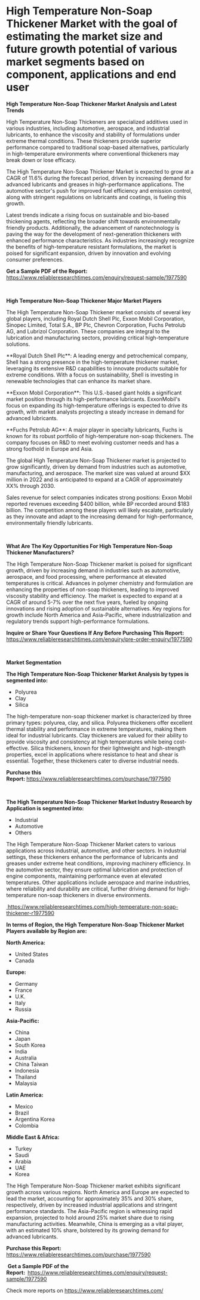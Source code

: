<p><h1>High Temperature Non-Soap Thickener Market with the goal of estimating the market size and future growth potential of various market segments based on component, applications and end user</h1></p><p><strong>High Temperature Non-Soap Thickener Market Analysis and Latest Trends</strong></p>
<p><p>High Temperature Non-Soap Thickeners are specialized additives used in various industries, including automotive, aerospace, and industrial lubricants, to enhance the viscosity and stability of formulations under extreme thermal conditions. These thickeners provide superior performance compared to traditional soap-based alternatives, particularly in high-temperature environments where conventional thickeners may break down or lose efficacy. </p><p>The High Temperature Non-Soap Thickener Market is expected to grow at a CAGR of 11.6% during the forecast period, driven by increasing demand for advanced lubricants and greases in high-performance applications. The automotive sector's push for improved fuel efficiency and emission control, along with stringent regulations on lubricants and coatings, is fueling this growth. </p><p>Latest trends indicate a rising focus on sustainable and bio-based thickening agents, reflecting the broader shift towards environmentally friendly products. Additionally, the advancement of nanotechnology is paving the way for the development of next-generation thickeners with enhanced performance characteristics. As industries increasingly recognize the benefits of high-temperature resistant formulations, the market is poised for significant expansion, driven by innovation and evolving consumer preferences.</p></p>
<p><strong>Get a Sample PDF of the Report:&nbsp;</strong> <a href="https://www.reliableresearchtimes.com/enquiry/request-sample/1977590?utm_campaign=2133&utm_medium=2&utm_source=Github&utm_content=ia&utm_term=04022025&utm_id=high-temperature-non-soap-thickener">https://www.reliableresearchtimes.com/enquiry/request-sample/1977590</a></p>
<p>&nbsp;</p>
<p><strong>High Temperature Non-Soap Thickener Major Market Players</strong></p>
<p><p>The High Temperature Non-Soap Thickener market consists of several key global players, including Royal Dutch Shell Plc, Exxon Mobil Corporation, Sinopec Limited, Total S.A., BP Plc, Chevron Corporation, Fuchs Petrolub AG, and Lubrizol Corporation. These companies are integral to the lubrication and manufacturing sectors, providing critical high-temperature solutions.</p><p>**Royal Dutch Shell Plc**: A leading energy and petrochemical company, Shell has a strong presence in the high-temperature thickener market, leveraging its extensive R&D capabilities to innovate products suitable for extreme conditions. With a focus on sustainability, Shell is investing in renewable technologies that can enhance its market share.</p><p>**Exxon Mobil Corporation**: This U.S.-based giant holds a significant market position through its high-performance lubricants. ExxonMobil's focus on expanding its high-temperature offerings is expected to drive its growth, with market analysts projecting a steady increase in demand for advanced lubricants.</p><p>**Fuchs Petrolub AG**: A major player in specialty lubricants, Fuchs is known for its robust portfolio of high-temperature non-soap thickeners. The company focuses on R&D to meet evolving customer needs and has a strong foothold in Europe and Asia.</p><p>The global High Temperature Non-Soap Thickener market is projected to grow significantly, driven by demand from industries such as automotive, manufacturing, and aerospace. The market size was valued at around $XX million in 2022 and is anticipated to expand at a CAGR of approximately XX% through 2030.</p><p>Sales revenue for select companies indicates strong positions: Exxon Mobil reported revenues exceeding $400 billion, while BP recorded around $183 billion. The competition among these players will likely escalate, particularly as they innovate and adapt to the increasing demand for high-performance, environmentally friendly lubricants.</p></p>
<p>&nbsp;</p>
<p><strong>What Are The Key Opportunities For High Temperature Non-Soap Thickener Manufacturers?</strong></p>
<p><p>The High Temperature Non-Soap Thickener market is poised for significant growth, driven by increasing demand in industries such as automotive, aerospace, and food processing, where performance at elevated temperatures is critical. Advances in polymer chemistry and formulation are enhancing the properties of non-soap thickeners, leading to improved viscosity stability and efficiency. The market is expected to expand at a CAGR of around 5-7% over the next five years, fueled by ongoing innovations and rising adoption of sustainable alternatives. Key regions for growth include North America and Asia-Pacific, where industrialization and regulatory trends support high-performance formulations.</p></p>
<p><strong>Inquire or Share Your Questions If Any Before Purchasing This Report:</strong> <a href="https://www.reliableresearchtimes.com/enquiry/pre-order-enquiry/1977590?utm_campaign=2133&utm_medium=2&utm_source=Github&utm_content=ia&utm_term=04022025&utm_id=high-temperature-non-soap-thickener">https://www.reliableresearchtimes.com/enquiry/pre-order-enquiry/1977590</a></p>
<p>&nbsp;</p>
<p><strong>Market Segmentation</strong></p>
<p><strong>The High Temperature Non-Soap Thickener Market Analysis by types is segmented into:</strong></p>
<p><ul><li>Polyurea</li><li>Clay</li><li>Silica</li></ul></p>
<p><p>The high-temperature non-soap thickener market is characterized by three primary types: polyurea, clay, and silica. Polyurea thickeners offer excellent thermal stability and performance in extreme temperatures, making them ideal for industrial lubricants. Clay thickeners are valued for their ability to provide viscosity and consistency at high temperatures while being cost-effective. Silica thickeners, known for their lightweight and high-strength properties, excel in applications where resistance to heat and shear is essential. Together, these thickeners cater to diverse industrial needs.</p></p>
<p><strong>Purchase this Report:&nbsp;</strong><a href="https://www.reliableresearchtimes.com/purchase/1977590?utm_campaign=2133&utm_medium=2&utm_source=Github&utm_content=ia&utm_term=04022025&utm_id=high-temperature-non-soap-thickener">https://www.reliableresearchtimes.com/purchase/1977590</a></p>
<p>&nbsp;</p>
<p><strong>The High Temperature Non-Soap Thickener Market Industry Research by Application is segmented into:</strong></p>
<p><ul><li>Industrial</li><li>Automotive</li><li>Others</li></ul></p>
<p><p>The High Temperature Non-Soap Thickener Market caters to various applications across industrial, automotive, and other sectors. In industrial settings, these thickeners enhance the performance of lubricants and greases under extreme heat conditions, improving machinery efficiency. In the automotive sector, they ensure optimal lubrication and protection of engine components, maintaining performance even at elevated temperatures. Other applications include aerospace and marine industries, where reliability and durability are critical, further driving demand for high-temperature non-soap thickeners in diverse environments.</p></p>
<p><a href="https://www.reliableresearchtimes.com/high-temperature-non-soap-thickener-r1977590?utm_campaign=2133&utm_medium=2&utm_source=Github&utm_content=ia&utm_term=04022025&utm_id=high-temperature-non-soap-thickener">&nbsp;https://www.reliableresearchtimes.com/high-temperature-non-soap-thickener-r1977590</a></p>
<p><strong>In terms of Region, the High Temperature Non-Soap Thickener Market Players available by Region are:</strong></p>
<p>
    <p> <strong> North America: </strong>
        <ul>
            <li>United States</li>
            <li>Canada</li>
        </ul>
        </p> 
    <p> <strong> Europe: </strong>
        <ul>
            <li>Germany</li>
            <li>France</li>
            <li>U.K.</li>
            <li>Italy</li>
            <li>Russia</li>
        </ul>
        </p> 
    <p> <strong> Asia-Pacific: </strong>
        <ul>
            <li>China</li>
            <li>Japan</li>
            <li>South Korea</li>
            <li>India</li>
            <li>Australia</li>
            <li>China Taiwan</li>
            <li>Indonesia</li>
            <li>Thailand</li>
            <li>Malaysia</li>
        </ul>
        </p> 
    <p> <strong> Latin America: </strong>
        <ul>
            <li>Mexico</li>
            <li>Brazil</li>
            <li>Argentina Korea</li>
            <li>Colombia</li>
        </ul>
        </p> 
    <p> <strong> Middle East & Africa: </strong>
        <ul>
            <li>Turkey</li>
            <li>Saudi</li>
            <li>Arabia</li>
            <li>UAE</li>
            <li>Korea</li>
        </ul>
    </p>
    </p>
<p><p>The High Temperature Non-Soap Thickener market exhibits significant growth across various regions. North America and Europe are expected to lead the market, accounting for approximately 35% and 30% share, respectively, driven by increased industrial applications and stringent performance standards. The Asia-Pacific region is witnessing rapid expansion, projected to hold around 25% market share due to rising manufacturing activities. Meanwhile, China is emerging as a vital player, with an estimated 10% share, bolstered by its growing demand for advanced lubricants.</p></p>
<p><strong>Purchase this Report: </strong><a href="https://www.reliableresearchtimes.com/purchase/1977590?utm_campaign=2133&utm_medium=2&utm_source=Github&utm_content=ia&utm_term=04022025&utm_id=high-temperature-non-soap-thickener">https://www.reliableresearchtimes.com/purchase/1977590</a></p>
<p>&nbsp;<strong>Get a Sample PDF of the Report:&nbsp;&nbsp;</strong><a href="https://www.reliableresearchtimes.com/enquiry/request-sample/1977590?utm_campaign=2133&utm_medium=2&utm_source=Github&utm_content=ia&utm_term=04022025&utm_id=high-temperature-non-soap-thickener">https://www.reliableresearchtimes.com/enquiry/request-sample/1977590</a></p>
<p><strong></strong></p>
<p>Check more reports on <a href="https://www.reliableresearchtimes.com/?utm_campaign=2133&utm_medium=2&utm_source=Github&utm_content=ia&utm_term=04022025&utm_id=high-temperature-non-soap-thickener">https://www.reliableresearchtimes.com/</a></p>